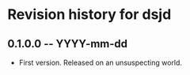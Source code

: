 # Revision history for dsjd

## 0.1.0.0 -- YYYY-mm-dd

* First version. Released on an unsuspecting world.
